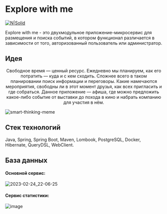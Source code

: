 # Explore with me

[![N|Solid](https://cldup.com/dTxpPi9lDf.thumb.png)](https://nodesource.com/products/nsolid)

Explore with me - это двухмодульное приложение-микросервис для размещения и поиска событий, в котором функционал различается в зависимости от того, авторизованный пользователь или администратор.

## Идея

<p align="center">Свободное время — ценный ресурс. Ежедневно мы планируем, как его потратить — куда и с кем сходить. Сложнее всего в таком планировании поиск информации и переговоры. Какие намечаются мероприятия, свободны ли в этот момент друзья, как всех пригласить и где собраться. Данное приложение — афиша, где можно предложить какое-либо событие от выставки до похода в кино и набрать компанию для участия в нём.</p>


![smart-thinking-meme](https://user-images.githubusercontent.com/92802270/221357264-baf832aa-f64c-4a1b-a673-990a1be07743.gif)

## Стек технологий

Java, Spring, Spring Boot, Maven, Lombook, PostgreSQL, Docker, Hibernate, QueryDSL, WebClient.

## База данных

<h4> Основной сервис: </h4> 


![2023-02-24_22-06-25](https://user-images.githubusercontent.com/92802270/221269596-fecaa943-ab14-4494-a2e6-e55e58ea6cbd.png)

<h4> Сервис статистики: </h4>


![image](https://user-images.githubusercontent.com/92802270/221270128-03c85291-3447-41a4-a3ce-5a79b7b4f5af.png)
